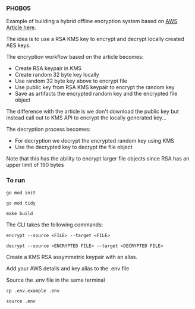 ### PH0B05

[AWS Article here]: https://aws.amazon.com/blogs/security/how-to-use-aws-kms-rsa-keys-for-offline-encryption/

Example of building a hybrid offline encryption system based on [AWS Article here].

The idea is to use a RSA KMS key to encrypt and decrypt locally created AES keys. 

The encryption workflow based on the article becomes:

* Create RSA keypair in KMS
* Create random 32 byte key locally
* Use random 32 byte key above to encrypt file
* Use public key from RSA KMS keypair to encrypt the random key
* Save as artifacts the encrypted random key and the encrypted file object

The difference with the article is we don't download the public key but instead call out to KMS API to encrypt the locally generated key...

The decryption process becomes:

* For decryption we decrypt the encrypted random key using KMS
* Use the decrypted key to decrypt the file object


Note that this has the ability to encrypt larger file objects since RSA has an upper limit of 190 bytes

### To run

```
go mod init

go mod tidy

make build
```

The CLI takes the following commands:

```
encrypt --source <FILE> --target <FILE>
```

```
decrypt --source <ENCRYPTED FILE> --target <DECRYPTED FILE>
```

Create a KMS RSA assymmetric keypair with an alias.

Add your AWS details and key alias to the .env file

Source the .env file in the same terminal
```
cp .env.example .env

source .env
```